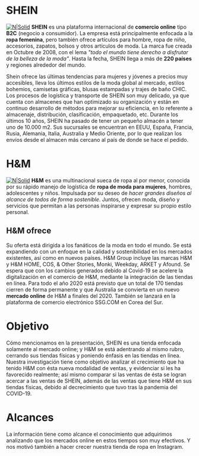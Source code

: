 # SHEIN
[![N|Solid](https://www.20minutos.es/codigo-descuento/static/shop/29664/logo/872341f3ed9bad0d35cfc303d6c98f1c.jpg?width=200&height=200)](https://cl.shein.com/?ref=www&rep=dir&ret=cl)
**SHEIN** es una plataforma internacional de **comercio online** tipo **B2C** (negocio a consumidor). La empresa está principalmente enfocada a la **ropa femenina**, pero también ofrece artículos para hombre, ropa de niño, accesorios, zapatos, bolsos y otros artículos de moda. La marca fue creada en Octubre de 2008, con el lema _"todo el mundo tiene derecho a disfrutar de la belleza de la moda"_. Hasta la fecha, SHEIN llega a más de **220 países** y regiones alrededor del mundo.

Shein ofrece las últimas tendencias para mujeres y jóvenes a precios muy accesibles, lleva los últimos estilos de la moda global al mercado, estilos bohemios, camisetas gráficas, blusas estampadas y trajes de baño CHIC. Los procesos de logística y transporte de SHEIN son muy delicado, ya que cuenta con almacenes que han optimizado su organización y están en continuo desarrollo de métodos para mejorar su eficiencia, en lo referente a almacenaje, distribución, clasificación, empaquetado, etc. Durante los últimos 10 años, SHEIN ha pasado de tener un pequeño almacén a tener uno de 10.000 m2. Sus sucursales se encuentran en EEUU, España, Francia, Rusia, Alemania, Italia, Australia y Medio Oriente, por lo que realizan los envíos desde el almacen más cercano al país de donde se hace el pedido. 

# H&M
[![N|Solid](https://upload.wikimedia.org/wikipedia/commons/thumb/5/53/H%26M-Logo.svg/245px-H%26M-Logo.svg.png)](https://www2.hm.com/es_es/index.html)
**H&M** es una multinacional sueca de ropa al por menor, conocida por su rápido manejo de logística de **ropa de moda para mujeres**, hombres, adolescentes y niños. Impulsada por su deseo de _hacer grandes diseños al alcance de todos de forma sostenible_. Juntos, ofrecen moda, diseño y servicios que permitan a las personas inspirarse y expresar su propio estilo personal.
## H&M ofrece
Su oferta está dirigida a los fanáticos de la moda en todo el mundo. Se está expandiendo con un enfoque en la calidad y sostenibilidad en los mercados existentes, así como en nuevos países. H&M Group incluye las marcas H&M y H&M HOME, COS, & Other Stories, Monki, Weekday, ARKET y Afound. Se espera que con los cambios generados debido al Covid-19 se acelere la digitalización en el comercio de H&M, mediante la integración de las tiendas en línea. Para todo el año 2020 está previsto que un total de 170 tiendas cierren de forma permanente y que Australia se convierta en un nuevo **mercado online** de H&M a finales del 2020. También se lanzará en la plataforma de comercio electrónico SSG.COM en Corea del Sur.

# Objetivo
Cómo mencionamos en la presentación, SHEIN es una tienda enfocada solamente al mercado online; y H&M se está adentrando al mismo rubro, cerrando sus tiendas físicas y poniendo énfasis en las tiendas en línea. Nuestra investigación tiene como objetivo analizar el crecimiento que ha tenido H&M con ésta nueva modalidad de ventas, y evidenciar si les ha favorecido realmente; así mismo comparar si las ventas de ésta se logran acercar a las ventas de SHEIN, además de las ventas que tiene H&M en sus tiendas físicas, debido al decrecimiento que tuvo tras la pandemia del COVID-19.

# Alcances
La información tiene como alcance el conocimiento que adquirimos analizando que los mercados online en estos tiempos son muy efectivos. Y nos motivó también a hacer crecer nuestra tienda de ropa en Instagram.   




